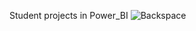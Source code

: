 Student projects in Power_BI
![Backspace](https://github.com/SalveDA/Power_BI/blob/main/Backspace.png)
